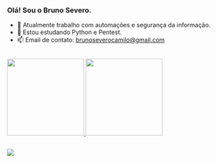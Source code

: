 ### Olá! Sou o Bruno Severo.

- 🔭 Atualmente trabalho com automações e segurança da informação.
- 🌱 Estou estudando Python e Pentest.
- 📫 Email de contato: brunoseverocamilo@gmail.com

##

<div align="left">
  <a href="https://github.com/mrsevero">
  <img height="180em" src="https://github-readme-stats.vercel.app/api?username=mrsevero&show_icons=true&theme=dark&include_all_commits=true&count_private=true"/>
  <img height="180em" src="https://github-readme-stats.vercel.app/api/top-langs/?username=mrsevero&layout=compact&&hide=css,html&langs_count=7&theme=dark"/>
</div>
  
##  
  
<div> 
  <a href="https://www.linkedin.com/in/bruno-severo-6337b8194/" target="_blank"><img src="https://img.shields.io/badge/-LinkedIn-%230077B5?style=for-the-badge&logo=linkedin&logoColor=white" target="_blank"></a> 
 
</div> 
  
